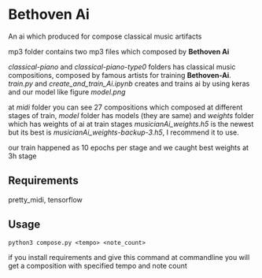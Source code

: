 # Bethoven Ai

An ai which produced for compose classical music artifacts

mp3 folder contains two mp3 files which composed by **Bethoven Ai**

*classical-piano* and *classical-piano-type0* folders has classical music compositions, composed by famous artists for training **Bethoven-Ai**. *train.py* and *create_and_train_Ai.ipynb* creates and trains ai by using keras and our model like figure *model.png*

at *midi* folder you can see 27 compositions which composed at different stages of train, *model* folder has models (they are same) and *weights* folder which has weights of ai at train stages *musicianAi_weights.h5* is the newest but its best is *musicianAi_weights-backup-3.h5*, I recommend it to use.

our train happened as 10 epochs per stage and we caught best weights at 3h stage

## Requirements

pretty_midi, tensorflow

## Usage

`python3 compose.py <tempo> <note_count>`

if you install requirements and give this command at commandline you will get a composition with specified tempo and note count

